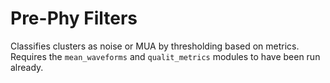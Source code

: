 # Pre-Phy Filters

Classifies clusters as noise or MUA by thresholding based on metrics. Requires the `mean_waveforms` and `qualit_metrics` modules to have been run already.